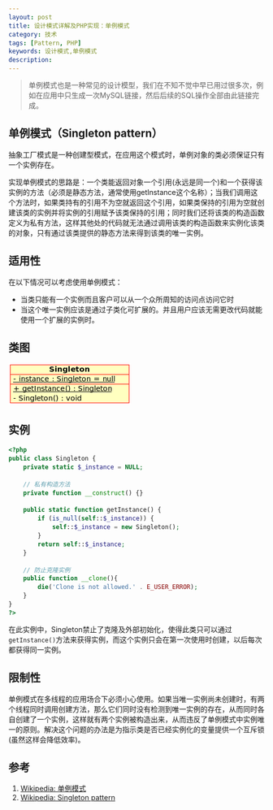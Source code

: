 ```yaml
---
layout: post
title: 设计模式详解及PHP实现：单例模式
category: 技术
tags: [Pattern, PHP]
keywords: 设计模式,单例模式
description: 
---
```


> 单例模式也是一种常见的设计模型，我们在不知不觉中早已用过很多次，例如在应用中只生成一次MySQL链接，然后后续的SQL操作全部由此链接完成。

## 单例模式（Singleton pattern）
抽象工厂模式是一种创建型模式，在应用这个模式时，单例对象的类必须保证只有一个实例存在。

实现单例模式的思路是：一个类能返回对象一个引用(永远是同一个)和一个获得该实例的方法（必须是静态方法，通常使用getInstance这个名称）；当我们调用这个方法时，如果类持有的引用不为空就返回这个引用，如果类保持的引用为空就创建该类的实例并将实例的引用赋予该类保持的引用；同时我们还将该类的构造函数定义为私有方法，这样其他处的代码就无法通过调用该类的构造函数来实例化该类的对象，只有通过该类提供的静态方法来得到该类的唯一实例。

## 适用性
在以下情况可以考虑使用单例模式：

- 当类只能有一个实例而且客户可以从一个众所周知的访问点访问它时
- 当这个唯一实例应该是通过子类化可扩展的。并且用户应该无需更改代码就能使用一个扩展的实例时。

## 类图
![singleton pattern](/public/upload/singleton-pattern-uml.png)

## 实例

```php
<?php 
public class Singleton {
    private static $_instance = NULL;

    // 私有构造方法 
    private function __construct() {}

    public static function getInstance() {
        if (is_null(self::$_instance)) {
            self::$_instance = new Singleton();
        }
        return self::$_instance;
    }

    // 防止克隆实例
    public function __clone(){
        die('Clone is not allowed.' . E_USER_ERROR);
    }
}
?>
```

在此实例中，Singleton禁止了克隆及外部初始化，使得此类只可以通过`getInstance()`方法来获得实例，而这个实例只会在第一次使用时创建，以后每次都获得同一实例。

## 限制性
单例模式在多线程的应用场合下必须小心使用。如果当唯一实例尚未创建时，有两个线程同时调用创建方法，那么它们同时没有检测到唯一实例的存在，从而同时各自创建了一个实例，这样就有两个实例被构造出来，从而违反了单例模式中实例唯一的原则。解决这个问题的办法是为指示类是否已经实例化的变量提供一个互斥锁(虽然这样会降低效率)。


## 参考
1. [Wikipedia: 单例模式](http://zh.wikipedia.org/wiki/%E5%8D%95%E4%BE%8B%E6%A8%A1%E5%BC%8F)
2. [Wikipedia: Singleton pattern](http://en.wikipedia.org/wiki/Singleton_pattern)